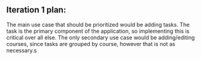 ## Iteration 1 plan:
The main use case that should be prioritized would be adding tasks. The task is the primary component of the application, so implementing this is critical over all else. The only secondary use case would be adding/editing courses, since tasks are grouped by course, however that is not as necessary.s